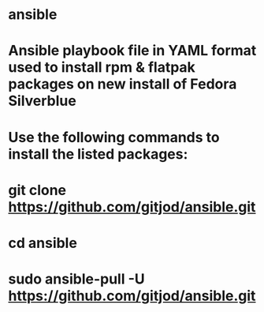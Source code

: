 # ansible

# Ansible playbook file in YAML format used to install rpm & flatpak packages on new install of Fedora Silverblue 

# Use the following commands to install the listed packages:

# git clone https://github.com/gitjod/ansible.git
# cd ansible
# sudo ansible-pull -U https://github.com/gitjod/ansible.git
